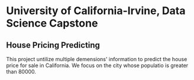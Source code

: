 # University of California-Irvine, Data Science Capstone
## House Pricing Predicting 

This project untilize multiple demensions' information to predict the house price for sale in California. We focus on the city whose populatio is greater than 80000.
